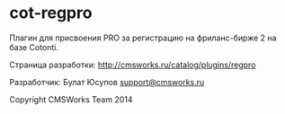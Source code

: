 cot-regpro
==========

Плагин для присвоения PRO за регистрацию на фриланс-бирже 2 на базе Cotonti.

Страница разработки: http://cmsworks.ru/catalog/plugins/regpro

Разработчик: Булат Юсупов support@cmsworks.ru

Copyright CMSWorks Team 2014
